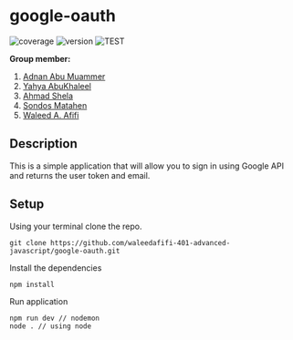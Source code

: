 # google-oauth

![coverage](https://img.shields.io/badge/coverage-100%25-yellowgreen) ![version](https://img.shields.io/badge/version-0.0.1-blue) ![TEST](https://img.shields.io/badge/Test-16-brightgreen)

**Group member:**
1. [Adnan Abu Muammer](https://github.com/amuammer)
2. [Yahya AbuKhaleel](https://github.com/AbuKhalil95)
3. [Ahmad Shela](https://github.com/AhmedShela)
4. [Sondos Matahen](https://github.com/SondosMatahen)
5. [Waleed A. Afifi](https://github.com/waleedafifi90)

## Description
This is a simple application that will allow you to sign in using Google API and returns the user token and email.

## Setup
Using your terminal clone the repo.
```
git clone https://github.com/waleedafifi-401-advanced-javascript/google-oauth.git
```

Install the dependencies
```
npm install
```

Run application
```
npm run dev // nodemon
node . // using node
```

